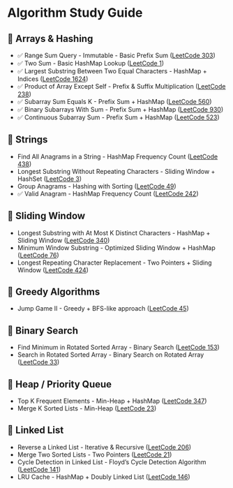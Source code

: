 # Algorithm Study Guide

## 📌 Arrays & Hashing
- ✅ Range Sum Query - Immutable - Basic Prefix Sum ([LeetCode 303](https://leetcode.com/problems/range-sum-query-immutable/))
- ✅ Two Sum - Basic HashMap Lookup ([LeetCode 1](https://leetcode.com/problems/two-sum/))
- ✅ Largest Substring Between Two Equal Characters - HashMap + Indices ([LeetCode 1624](https://leetcode.com/problems/largest-substring-between-two-equal-characters/))
- ✅ Product of Array Except Self - Prefix & Suffix Multiplication ([LeetCode 238](https://leetcode.com/problems/product-of-array-except-self/))
- ✅ Subarray Sum Equals K - Prefix Sum + HashMap ([LeetCode 560](https://leetcode.com/problems/subarray-sum-equals-k/))
- ✅ Binary Subarrays With Sum - Prefix Sum + HashMap ([LeetCode 930](https://leetcode.com/problems/binary-subarrays-with-sum/))
- ✅ Continuous Subarray Sum - Prefix Sum + HashMap ([LeetCode 523](https://leetcode.com/problems/continuous-subarray-sum/description/))

## 📌 Strings
- Find All Anagrams in a String - HashMap Frequency Count ([LeetCode 438](https://leetcode.com/problems/find-all-anagrams-in-a-string/))
- Longest Substring Without Repeating Characters - Sliding Window + HashSet ([LeetCode 3](https://leetcode.com/problems/longest-substring-without-repeating-characters/))
- Group Anagrams - Hashing with Sorting ([LeetCode 49](https://leetcode.com/problems/group-anagrams/))
- ✅ Valid Anagram - HashMap Frequency Count ([LeetCode 242](https://leetcode.com/problems/valid-anagram/))

## 📌 Sliding Window
- Longest Substring with At Most K Distinct Characters - HashMap + Sliding Window ([LeetCode 340](https://leetcode.com/problems/longest-substring-with-at-most-k-distinct-characters/))
- Minimum Window Substring - Optimized Sliding Window + HashMap ([LeetCode 76](https://leetcode.com/problems/minimum-window-substring/))
- Longest Repeating Character Replacement - Two Pointers + Sliding Window ([LeetCode 424](https://leetcode.com/problems/longest-repeating-character-replacement/))

## 📌 Greedy Algorithms
- Jump Game II - Greedy + BFS-like approach ([LeetCode 45](https://leetcode.com/problems/jump-game-ii/))

## 📌 Binary Search
- Find Minimum in Rotated Sorted Array - Binary Search ([LeetCode 153](https://leetcode.com/problems/find-minimum-in-rotated-sorted-array/))
- Search in Rotated Sorted Array - Binary Search on Rotated Array ([LeetCode 33](https://leetcode.com/problems/search-in-rotated-sorted-array/))

## 📌 Heap / Priority Queue
- Top K Frequent Elements - Min-Heap + HashMap ([LeetCode 347](https://leetcode.com/problems/top-k-frequent-elements/))
- Merge K Sorted Lists - Min-Heap ([LeetCode 23](https://leetcode.com/problems/merge-k-sorted-lists/))

## 📌 Linked List
- Reverse a Linked List - Iterative & Recursive ([LeetCode 206](https://leetcode.com/problems/reverse-linked-list/))
- Merge Two Sorted Lists - Two Pointers ([LeetCode 21](https://leetcode.com/problems/merge-two-sorted-lists/))
- Cycle Detection in Linked List - Floyd’s Cycle Detection Algorithm ([LeetCode 141](https://leetcode.com/problems/linked-list-cycle/))
- LRU Cache - HashMap + Doubly Linked List ([LeetCode 146](https://leetcode.com/problems/lru-cache/))

